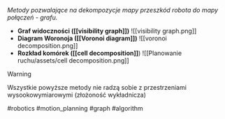 *Metody pozwalające na dekompozycje mapy przeszkód robota do mapy połączeń - grafu.*
- **Graf widoczności ([[visibility graph]])** ![[visibility graph.png]]
- **Diagram Woronoja ([[Voronoi diagram]])** ![[voronoi decomposition.png]]
- **Rozkład komórek ([[cell decomposition]]**) ![[Planowanie ruchu/assets/cell decomposition.png]]

>[!WARNING]
> Wszystkie powyższe metody nie radzą sobie z przestrzeniami wysookowymiarowymi (złożoność wykładnicza)


#robotics #motion_planning #graph #algorithm 